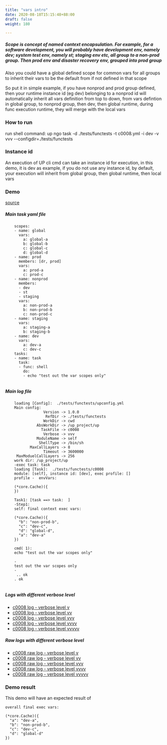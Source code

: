 ```yaml
---
title: "vars intro"
date: 2020-08-18T15:15:48+88:00
draft: false
weight: 180

---
```


##### Scope is concept of named context encapsulation. For example, for a software development, you will probably have development env, namely dev; system test env, namely st; staging env etc, all group to a non-prod group. Then prod env and disaster recovery env, grouped into prod group

Also you could have a global defined scope for common vars for all groups to inherit their vars to be the default from if not defined in that scope

So put it in simple example, if you have nonprod and prod group defined, then your runtime instance id (eg dev) belonging to a nonprod id will automatically inherit all vars definition from top to down, from vars defintion in global group, to nonprod group, then dev, then global runtime, during func execution runtime, they will merge with the local vars


### How to run


run shell command:  up ngo task -d ./tests/functests -t c0008.yml -i dev -v vvv --configdir=./tests/functests











### Instance id


An execution of UP cli cmd can take an instance id for execution, in this demo, it is dev as example, if you do not use any instance id, by default, your execution will inherit from global group, then global runtime, then local vars











### Demo








[source](https://github.com/upcmd/up/blob/master/tests/functests/c0008.yml)

##### Main task yaml file
```
    scopes:
    - name: global
      vars:
        a: global-a
        b: global-b
        c: global-c
        d: global-d
    - name: prod
      members: [dr, prod]
      vars:
        a: prod-a
        c: prod-c
    - name: nonprod
      members:
      - dev
      - st
      - staging
      vars:
        a: non-prod-a
        b: non-prod-b
        c: non-prod-c
    - name: staging
      vars:
        a: staging-a
        b: staging-b
    - name: dev
      vars:
        a: dev-a
        c: dev-c
    tasks:
    - name: task
      task:
      - func: shell
        do:
        - echo "test out the var scopes only"
    
```
##### Main log file
```
    loading [Config]:  ./tests/functests/upconfig.yml
    Main config:
                 Version -> 1.0.0
                  RefDir -> ./tests/functests
                 WorkDir -> cwd
              AbsWorkDir -> /up_project/up
                TaskFile -> c0008
                 Verbose -> vvv
              ModuleName -> self
               ShellType -> /bin/sh
           MaxCallLayers -> 8
                 Timeout -> 3600000
     MaxModuelCallLayers -> 256
    work dir: /up_project/up
    -exec task: task
    loading [Task]:  ./tests/functests/c0008
    module: [self], instance id: [dev], exec profile: []
    profile -  envVars:
    
    (*core.Cache)({
    })
    
    Task1: [task ==> task:  ]
    -Step1:
    self: final context exec vars:
    
    (*core.Cache)({
      "b": "non-prod-b",
      "c": "dev-c",
      "d": "global-d",
      "a": "dev-a"
    })
    
    cmd( 1):
    echo "test out the var scopes only"
    
    -
    test out the var scopes only
    -
     .. ok
    . ok
    
```


##### Logs with different verbose level
* [c0008 log - verbose level v](../../logs/c0008_v)
* [c0008 log - verbose level vv](../../logs/c0008_vv)
* [c0008 log - verbose level vvv](../../logs/c0008_vvvv)
* [c0008 log - verbose level vvvv](../../logs/c0008_vvvv)
* [c0008 log - verbose level vvvvv](../../logs/c0008_vvvvv)

##### Raw logs with different verbose level
* [c0008 raw log - verbose level v](../../reflogs/c0008_v.log)
* [c0008 raw log - verbose level vv](../../reflogs/c0008_vv.log)
* [c0008 raw log - verbose level vvv](../../reflogs/c0008_vvv.log)
* [c0008 raw log - verbose level vvvv](../../reflogs/c0008_vvvv.log)
* [c0008 raw log - verbose level vvvvv](../../reflogs/c0008_vvvvv.log)







### Demo result


This demo will have an expected result of
```
overall final exec vars:

(*core.Cache)({
  "a": "dev-a",
  "b": "non-prod-b",
  "c": "dev-c",
  "d": "global-d"
})
```











